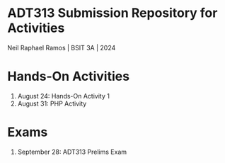 # ADT313 Submission Repository for Activities
Neil Raphael Ramos | BSIT 3A | 2024

# Hands-On Activities
1. August 24: Hands-On Activity 1
2. August 31: PHP Activity
# Exams
1. September 28: ADT313 Prelims Exam
